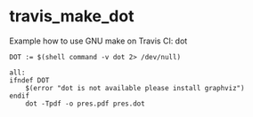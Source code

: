 # travis_make_dot
Example how to use GNU make on Travis CI: dot

```
DOT := $(shell command -v dot 2> /dev/null)

all:
ifndef DOT
    $(error "dot is not available please install graphviz")
endif
    dot -Tpdf -o pres.pdf pres.dot 
```
